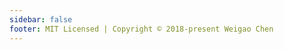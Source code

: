 ```yaml
---
sidebar: false
footer: MIT Licensed | Copyright © 2018-present Weigao Chen
---
```

<!-- <Card/> -->
<!-- <Test2/> -->
<!-- <Homepage/> -->
<!-- <welcome/> -->
<HomeIndex/>
